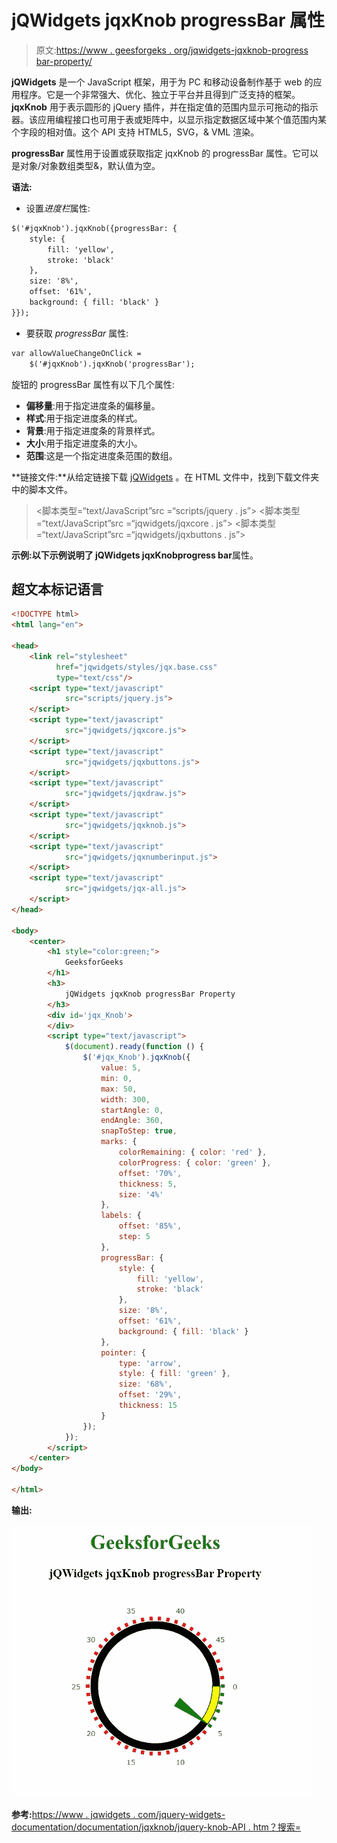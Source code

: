 # jQWidgets jqxKnob progressBar 属性

> 原文:[https://www . geesforgeks . org/jqwidgets-jqxknob-progress bar-property/](https://www.geeksforgeeks.org/jqwidgets-jqxknob-progressbar-property/)

**jQWidgets** 是一个 JavaScript 框架，用于为 PC 和移动设备制作基于 web 的应用程序。它是一个非常强大、优化、独立于平台并且得到广泛支持的框架。 **jqxKnob** 用于表示圆形的 jQuery 插件，并在指定值的范围内显示可拖动的指示器。该应用编程接口也可用于表或矩阵中，以显示指定数据区域中某个值范围内某个字段的相对值。这个 API 支持 HTML5，SVG，& VML 渲染。

**progressBar** 属性用于设置或获取指定 jqxKnob 的 progressBar 属性。它可以是对象/对象数组类型&，默认值为空。

**语法:**

*   设置*进度栏*属性:

```html
$('#jqxKnob').jqxKnob({progressBar: {
    style: {
        fill: 'yellow',
        stroke: 'black'
    },
    size: '8%',
    offset: '61%',
    background: { fill: 'black' }
}});
```

*   要获取 *progressBar* 属性:

```html
var allowValueChangeOnClick = 
    $('#jqxKnob').jqxKnob('progressBar');
```

旋钮的 progressBar 属性有以下几个属性:

*   **偏移量**:用于指定进度条的偏移量。
*   **样式**:用于指定进度条的样式。
*   **背景**:用于指定进度条的背景样式。
*   **大小**:用于指定进度条的大小。
*   **范围**:这是一个指定进度条范围的数组。

**链接文件:**从给定链接下载 [jQWidgets](https://www.jqwidgets.com/download/) 。在 HTML 文件中，找到下载文件夹中的脚本文件。

> <link rel="”stylesheet”" href="”jqwidgets/styles/jqx.base.css”" type="”text/css”">
> <脚本类型=“text/JavaScript”src =“scripts/jquery . js”></script>
> <脚本类型=“text/JavaScript”src =“jqwidgets/jqxcore . js”></script>
> <脚本类型=“text/JavaScript”src =“jqwidgets/jqxbuttons . js”>

**示例:**以下示例说明了 jQWidgets jqxKnob**progress bar**属性。

## 超文本标记语言

```html
<!DOCTYPE html>
<html lang="en">

<head>
    <link rel="stylesheet" 
          href="jqwidgets/styles/jqx.base.css" 
          type="text/css"/>
    <script type="text/javascript" 
            src="scripts/jquery.js">
    </script>
    <script type="text/javascript" 
            src="jqwidgets/jqxcore.js">
    </script>
    <script type="text/javascript" 
            src="jqwidgets/jqxbuttons.js">
    </script>
    <script type="text/javascript" 
            src="jqwidgets/jqxdraw.js">
    </script>
    <script type="text/javascript" 
            src="jqwidgets/jqxknob.js">
    </script>
    <script type="text/javascript" 
            src="jqwidgets/jqxnumberinput.js">
    </script>
    <script type="text/javascript" 
            src="jqwidgets/jqx-all.js">
    </script>
</head>

<body>
    <center>
        <h1 style="color:green;">
            GeeksforGeeks
        </h1>
        <h3>
            jQWidgets jqxKnob progressBar Property
        </h3>
        <div id='jqx_Knob'>
        </div>
        <script type="text/javascript">
            $(document).ready(function () {
                $('#jqx_Knob').jqxKnob({
                    value: 5,
                    min: 0,
                    max: 50,
                    width: 300,
                    startAngle: 0,
                    endAngle: 360,
                    snapToStep: true,
                    marks: {
                        colorRemaining: { color: 'red' },
                        colorProgress: { color: 'green' },
                        offset: '70%',
                        thickness: 5,
                        size: '4%'
                    },
                    labels: {
                        offset: '85%',
                        step: 5
                    },
                    progressBar: {
                        style: {
                            fill: 'yellow',
                            stroke: 'black'
                        },
                        size: '8%',
                        offset: '61%',
                        background: { fill: 'black' }
                    },
                    pointer: {
                        type: 'arrow',
                        style: { fill: 'green' },
                        size: '68%',
                        offset: '29%',
                        thickness: 15
                    }
                });
            });
        </script>
    </center>
</body>

</html>
```

**输出:**

![](img/1878eecede14779fbebaf80701557055.png)

**参考:**[https://www . jqwidgets . com/jquery-widgets-documentation/documentation/jqxknob/jquery-knob-API . htm？搜索=](https://www.jqwidgets.com/jquery-widgets-documentation/documentation/jqxknob/jquery-knob-api.htm?search=)